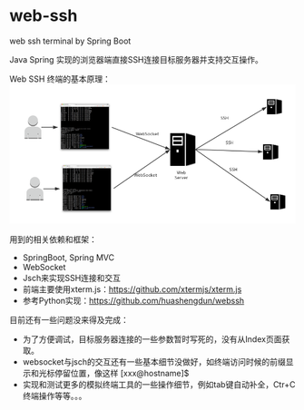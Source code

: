 # web-ssh
web ssh terminal by Spring Boot

Java Spring 实现的浏览器端直接SSH连接目标服务器并支持交互操作。

Web SSH 终端的基本原理：
![](preview/WebSSH.png)

用到的相关依赖和框架：
* SpringBoot, Spring MVC
* WebSocket
* Jsch来实现SSH连接和交互
* 前端主要使用xterm.js：https://github.com/xtermjs/xterm.js
* 参考Python实现：https://github.com/huashengdun/webssh

目前还有一些问题没来得及完成：
* 为了方便调试，目标服务器连接的一些参数暂时写死的，没有从Index页面获取。
* websocket与jsch的交互还有一些基本细节没做好，如终端访问时候的前缀显示和光标停留位置，像这样 [xxx@hostname]$ 
* 实现和测试更多的模拟终端工具的一些操作细节，例如tab键自动补全，Ctr+C终端操作等等。。。


